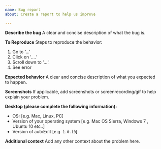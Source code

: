 ```yaml
---
name: Bug report
about: Create a report to help us improve

---
```


**Describe the bug**
A clear and concise description of what the bug is.

**To Reproduce**
Steps to reproduce the behavior:
1. Go to '...'
2. Click on '....'
3. Scroll down to '....'
4. See error

**Expected behavior**
A clear and concise description of what you expected to happen.

**Screenshots**
If applicable, add screenshots or screenrecording/gif to help explain your problem.

**Desktop (please complete the following information):**
 - OS: [e.g. Mac, Linux, PC]
 - Version of your operating system [e.g. Mac OS Sierra, Windows 7 , Ubuntu 10 etc..]
 - Version of autoEdit [e.g. `1.0.10`]

**Additional context**
Add any other context about the problem here.
